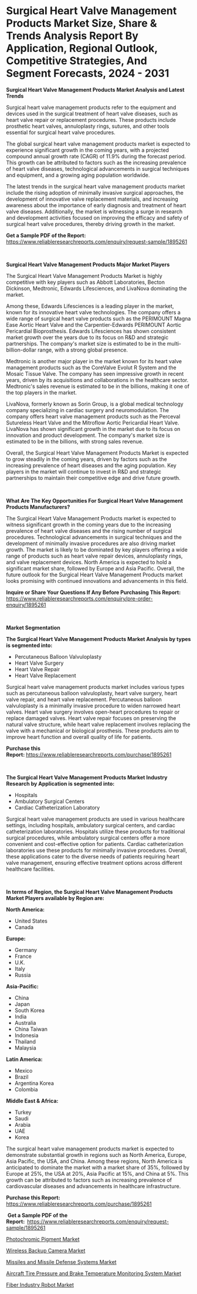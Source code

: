 <p><h1>Surgical Heart Valve Management Products Market Size, Share & Trends Analysis Report By Application, Regional Outlook, Competitive Strategies, And Segment Forecasts, 2024 - 2031</h1></p><p><strong>Surgical Heart Valve Management Products Market Analysis and Latest Trends</strong></p>
<p><p>Surgical heart valve management products refer to the equipment and devices used in the surgical treatment of heart valve diseases, such as heart valve repair or replacement procedures. These products include prosthetic heart valves, annuloplasty rings, sutures, and other tools essential for surgical heart valve procedures.</p><p>The global surgical heart valve management products market is expected to experience significant growth in the coming years, with a projected compound annual growth rate (CAGR) of 11.9% during the forecast period. This growth can be attributed to factors such as the increasing prevalence of heart valve diseases, technological advancements in surgical techniques and equipment, and a growing aging population worldwide.</p><p>The latest trends in the surgical heart valve management products market include the rising adoption of minimally invasive surgical approaches, the development of innovative valve replacement materials, and increasing awareness about the importance of early diagnosis and treatment of heart valve diseases. Additionally, the market is witnessing a surge in research and development activities focused on improving the efficacy and safety of surgical heart valve procedures, thereby driving growth in the market.</p></p>
<p><strong>Get a Sample PDF of the Report:&nbsp;</strong> <a href="https://www.reliableresearchreports.com/enquiry/request-sample/1895261">https://www.reliableresearchreports.com/enquiry/request-sample/1895261</a></p>
<p>&nbsp;</p>
<p><strong>Surgical Heart Valve Management Products Major Market Players</strong></p>
<p><p>The Surgical Heart Valve Management Products Market is highly competitive with key players such as Abbott Laboratories, Becton Dickinson, Medtronic, Edwards Lifesciences, and LivaNova dominating the market. </p><p>Among these, Edwards Lifesciences is a leading player in the market, known for its innovative heart valve technologies. The company offers a wide range of surgical heart valve products such as the PERIMOUNT Magna Ease Aortic Heart Valve and the Carpentier-Edwards PERIMOUNT Aortic Pericardial Bioprosthesis. Edwards Lifesciences has shown consistent market growth over the years due to its focus on R&D and strategic partnerships. The company's market size is estimated to be in the multi-billion-dollar range, with a strong global presence.</p><p>Medtronic is another major player in the market known for its heart valve management products such as the CoreValve Evolut R System and the Mosaic Tissue Valve. The company has seen impressive growth in recent years, driven by its acquisitions and collaborations in the healthcare sector. Medtronic's sales revenue is estimated to be in the billions, making it one of the top players in the market.</p><p>LivaNova, formerly known as Sorin Group, is a global medical technology company specializing in cardiac surgery and neuromodulation. The company offers heart valve management products such as the Perceval Sutureless Heart Valve and the Mitroflow Aortic Pericardial Heart Valve. LivaNova has shown significant growth in the market due to its focus on innovation and product development. The company's market size is estimated to be in the billions, with strong sales revenue.</p><p>Overall, the Surgical Heart Valve Management Products Market is expected to grow steadily in the coming years, driven by factors such as the increasing prevalence of heart diseases and the aging population. Key players in the market will continue to invest in R&D and strategic partnerships to maintain their competitive edge and drive future growth.</p></p>
<p>&nbsp;</p>
<p><strong>What Are The Key Opportunities For Surgical Heart Valve Management Products Manufacturers?</strong></p>
<p><p>The Surgical Heart Valve Management Products market is expected to witness significant growth in the coming years due to the increasing prevalence of heart valve diseases and the rising number of surgical procedures. Technological advancements in surgical techniques and the development of minimally invasive procedures are also driving market growth. The market is likely to be dominated by key players offering a wide range of products such as heart valve repair devices, annuloplasty rings, and valve replacement devices. North America is expected to hold a significant market share, followed by Europe and Asia Pacific. Overall, the future outlook for the Surgical Heart Valve Management Products market looks promising with continued innovations and advancements in this field.</p></p>
<p><strong>Inquire or Share Your Questions If Any Before Purchasing This Report:</strong> <a href="https://www.reliableresearchreports.com/enquiry/pre-order-enquiry/1895261">https://www.reliableresearchreports.com/enquiry/pre-order-enquiry/1895261</a></p>
<p>&nbsp;</p>
<p><strong>Market Segmentation</strong></p>
<p><strong>The Surgical Heart Valve Management Products Market Analysis by types is segmented into:</strong></p>
<p><ul><li>Percutaneous Balloon Valvuloplasty </li><li>Heart Valve Surgery </li><li>Heart Valve Repair </li><li>Heart Valve Replacement</li></ul></p>
<p><p>Surgical heart valve management products market includes various types such as percutaneous balloon valvuloplasty, heart valve surgery, heart valve repair, and heart valve replacement. Percutaneous balloon valvuloplasty is a minimally invasive procedure to widen narrowed heart valves. Heart valve surgery involves open-heart procedures to repair or replace damaged valves. Heart valve repair focuses on preserving the natural valve structure, while heart valve replacement involves replacing the valve with a mechanical or biological prosthesis. These products aim to improve heart function and overall quality of life for patients.</p></p>
<p><strong>Purchase this Report:&nbsp;</strong><a href="https://www.reliableresearchreports.com/purchase/1895261">https://www.reliableresearchreports.com/purchase/1895261</a></p>
<p>&nbsp;</p>
<p><strong>The Surgical Heart Valve Management Products Market Industry Research by Application is segmented into:</strong></p>
<p><ul><li>Hospitals</li><li>Ambulatory Surgical Centers</li><li>Cardiac Catheterization Laboratory</li></ul></p>
<p><p>Surgical heart valve management products are used in various healthcare settings, including hospitals, ambulatory surgical centers, and cardiac catheterization laboratories. Hospitals utilize these products for traditional surgical procedures, while ambulatory surgical centers offer a more convenient and cost-effective option for patients. Cardiac catheterization laboratories use these products for minimally invasive procedures. Overall, these applications cater to the diverse needs of patients requiring heart valve management, ensuring effective treatment options across different healthcare facilities.</p></p>
<p>&nbsp;</p>
<p><strong>In terms of Region, the Surgical Heart Valve Management Products Market Players available by Region are:</strong></p>
<p>
    <p> <strong> North America: </strong>
        <ul>
            <li>United States</li>
            <li>Canada</li>
        </ul>
        </p> 
    <p> <strong> Europe: </strong>
        <ul>
            <li>Germany</li>
            <li>France</li>
            <li>U.K.</li>
            <li>Italy</li>
            <li>Russia</li>
        </ul>
        </p> 
    <p> <strong> Asia-Pacific: </strong>
        <ul>
            <li>China</li>
            <li>Japan</li>
            <li>South Korea</li>
            <li>India</li>
            <li>Australia</li>
            <li>China Taiwan</li>
            <li>Indonesia</li>
            <li>Thailand</li>
            <li>Malaysia</li>
        </ul>
        </p> 
    <p> <strong> Latin America: </strong>
        <ul>
            <li>Mexico</li>
            <li>Brazil</li>
            <li>Argentina Korea</li>
            <li>Colombia</li>
        </ul>
        </p> 
    <p> <strong> Middle East & Africa: </strong>
        <ul>
            <li>Turkey</li>
            <li>Saudi</li>
            <li>Arabia</li>
            <li>UAE</li>
            <li>Korea</li>
        </ul>
    </p>
    </p>
<p><p>The surgical heart valve management products market is expected to demonstrate substantial growth in regions such as North America, Europe, Asia Pacific, the USA, and China. Among these regions, North America is anticipated to dominate the market with a market share of 35%, followed by Europe at 25%, the USA at 20%, Asia Pacific at 15%, and China at 5%. This growth can be attributed to factors such as increasing prevalence of cardiovascular diseases and advancements in healthcare infrastructure.</p></p>
<p><strong>Purchase this Report: </strong><a href="https://www.reliableresearchreports.com/purchase/1895261">https://www.reliableresearchreports.com/purchase/1895261</a></p>
<p>&nbsp;<strong>Get a Sample PDF of the Report:&nbsp;&nbsp;</strong><a href="https://www.reliableresearchreports.com/enquiry/request-sample/1895261">https://www.reliableresearchreports.com/enquiry/request-sample/1895261</a></p>
<p><strong></strong></p>
<p><p><a href="https://view.publitas.com/reportprime-1/photochromic-pigment-market-share-market-new-trends-analysis-report-by-type-by-application-by-end-use-by-region-and-segment-forecasts-2024-2031/">Photochromic Pigment Market</a></p><p><a href="https://view.publitas.com/reportprime-1/wireless-backup-camera-market-analysis-examines-its-scope-on-growth-opportunities-and-forecasted-trends-spanning-from-2024-to-2031/">Wireless Backup Camera Market</a></p><p><a href="https://silk-columnist-571.notion.site/Missiles-and-Missile-Defense-Systems-Market-Analysis-Examines-its-Scope-on-Growth-Opportunities-and-acdbc2996e74417bbe33be05a490af91">Missiles and Missile Defense Systems Market</a></p><p><a href="https://glittery-fuchsia-86a.notion.site/Aircraft-Tire-Pressure-and-Brake-Temperature-Monitoring-System-Market-Size-Growing-and-Forecasted-fo-122339ff4264495eb176271c5935339e">Aircraft Tire Pressure and Brake Temperature Monitoring System Market</a></p><p><a href="https://bubble-tree-ea4.notion.site/Fiber-Industry-Robot-Market-Size-Growth-and-Forecast-from-2024-2031-88cf092c9b674129ba6b8ff53a371f90">Fiber Industry Robot Market</a></p></p>